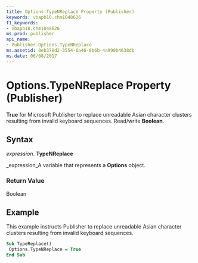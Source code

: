 ```yaml
---
title: Options.TypeNReplace Property (Publisher)
keywords: vbapb10.chm1048626
f1_keywords:
- vbapb10.chm1048626
ms.prod: publisher
api_name:
- Publisher.Options.TypeNReplace
ms.assetid: 0eb378d2-3554-6a46-8b6b-4a990b4638db
ms.date: 06/08/2017
---
```



# Options.TypeNReplace Property (Publisher)

 **True** for Microsoft Publisher to replace unreadable Asian character clusters resulting from invalid keyboard sequences. Read/write **Boolean**.


## Syntax

 _expression_. **TypeNReplace**

 _expression_A variable that represents a **Options** object.


### Return Value

Boolean


## Example

This example instructs Publisher to replace unreadable Asian character clusters resulting from invalid keyboard sequences.


```vb
Sub TypeReplace() 
 Options.TypeNReplace = True 
End Sub
```


